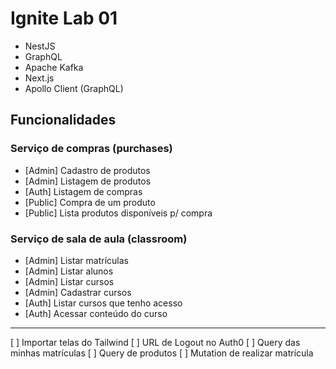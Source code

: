 <h1>Ignite Lab 01</h1>
<ul>
<li>NestJS</li>
<li>GraphQL</li>
<li>Apache Kafka</li>
<li>Next.js</li>
<li>Apollo Client (GraphQL)</li>
</ul>

<h2>Funcionalidades</h2>
<h3>Serviço de compras (purchases)</h3>
<ul>
<li>[Admin] Cadastro de produtos</li>
<li>[Admin] Listagem de produtos</li>
<li>[Auth] Listagem de compras</li>
<li>[Public] Compra de um produto</li>
<li>[Public] Lista produtos disponíveis p/ compra</li>
</ul>

<h3>Serviço de sala de aula (classroom)</h3>
<ul>
<li>[Admin] Listar matrículas</li>
<li>[Admin] Listar alunos</li>
<li>[Admin] Listar cursos</li>
<li>[Admin] Cadastrar cursos</li>
<li>[Auth] Listar cursos que tenho acesso</li>
<li>[Auth] Acessar conteúdo do curso</li>
</ul>

<hr/>

[ ] Importar telas do Tailwind [ ] URL de Logout no Auth0 [ ] Query das minhas matrículas [ ] Query de produtos [ ] Mutation de realizar matrícula
